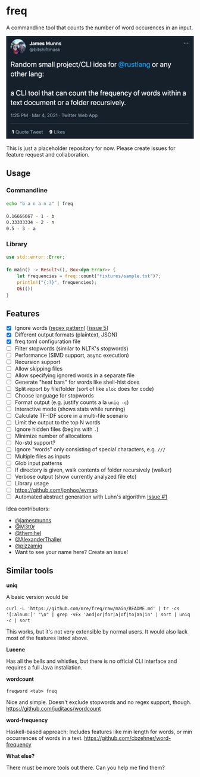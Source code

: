 # freq

A commandline tool that counts the number of word occurences in an input.

[![James Munns on Twitter](assets/tweet.png)](https://twitter.com/bitshiftmask/status/1367451210987544580)

This is just a placeholder repository for now.
Please create issues for feature request and collaboration.

## Usage

### Commandline

```sh
echo "b a n a n a" | freq

0.16666667 - 1 - b
0.33333334 - 2 - n
0.5 - 3 - a
```

### Library

```rust
use std::error::Error;

fn main() -> Result<(), Box<dyn Error>> {
    let frequencies = freq::count("fixtures/sample.txt")?;
    println!("{:?}", frequencies);
    Ok(())
}
```

## Features

- [x] Ignore words ([regex pattern](https://docs.rs/regex/latest/regex/struct.RegexSet.html)) [[issue 5](https://github.com/mre/freq/issues/5)]
- [x] Different output formats (plaintext, JSON)
- [x] freq.toml configuration file
- [ ] Filter stopwords (similar to NLTK's stopwords)
- [ ] Performance (SIMD support, async execution)
- [ ] Recursion support
- [ ] Allow skipping files
- [ ] Allow specifying ignored words in a separate file
- [ ] Generate "heat bars" for words like shell-hist does
- [ ] Split report by file/folder (sort of like `sloc` does for code)
- [ ] Choose language for stopwords
- [ ] Format output (e.g. justify counts a la `uniq -c`)
- [ ] Interactive mode (shows stats while running)
- [ ] Calculate TF-IDF score in a multi-file scenario
- [ ] Limit the output to the top N words
- [ ] Ignore hidden files (begins with `.`)
- [ ] Minimize number of allocations
- [ ] No-std support?
- [ ] Ignore "words" only consisting of special characters, e.g. `///`
- [ ] Multiple files as inputs
- [ ] Glob input patterns
- [ ] If directory is given, walk contents of folder recursively (walker)
- [ ] Verbose output (show currently analyzed file etc)
- [ ] Library usage
- [ ] https://github.com/jonhoo/evmap
- [ ] Automated abstract generation with Luhn's algorithm [Issue #1](https://github.com/mre/freq/issues/1)

Idea contributors:

- [@jamesmunns](https://github.com/jamesmunns)
- [@M3t0r](https://github.com/M3t0r)
- [@themihel](https://github.com/themihel)
- [@AlexanderThaller](https://github.com/AlexanderThaller)
- [@pizzamig](https://github.com/pizzamig)
- Want to see your name here? Create an issue!

## Similar tools

**uniq**

A basic version would be

```sh,ignore
curl -L 'https://github.com/mre/freq/raw/main/README.md' | tr -cs '[:alnum:]' "\n" | grep -vEx 'and|or|for|a|of|to|an|in' | sort | uniq -c | sort
```

This works, but it's not very extensible by normal users.
It would also lack most of the features listed above.

**Lucene**

Has all the bells and whistles, but there is no official CLI interface and requires a full Java installation.

**wordcount**

`freqword <tab> freq`

Nice and simple. Doesn't exclude stopwords and no regex support, though.
https://github.com/juditacs/wordcount

**word-frequency**

Haskell-based approach: Includes features like min length for words, or min occurrences of words in a text.
https://github.com/cbzehner/word-frequency

**What else?**

There must be more tools out there. Can you help me find them?
